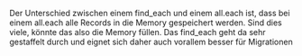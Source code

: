 Der Unterschied zwischen einem find_each und einem all.each ist, dass bei einem all.each alle Records in die Memory gespeichert werden. Sind dies viele, könnte das also die Memory füllen. Das find_each geht da sehr gestaffelt durch und eignet sich daher auch vorallem besser für Migrationen